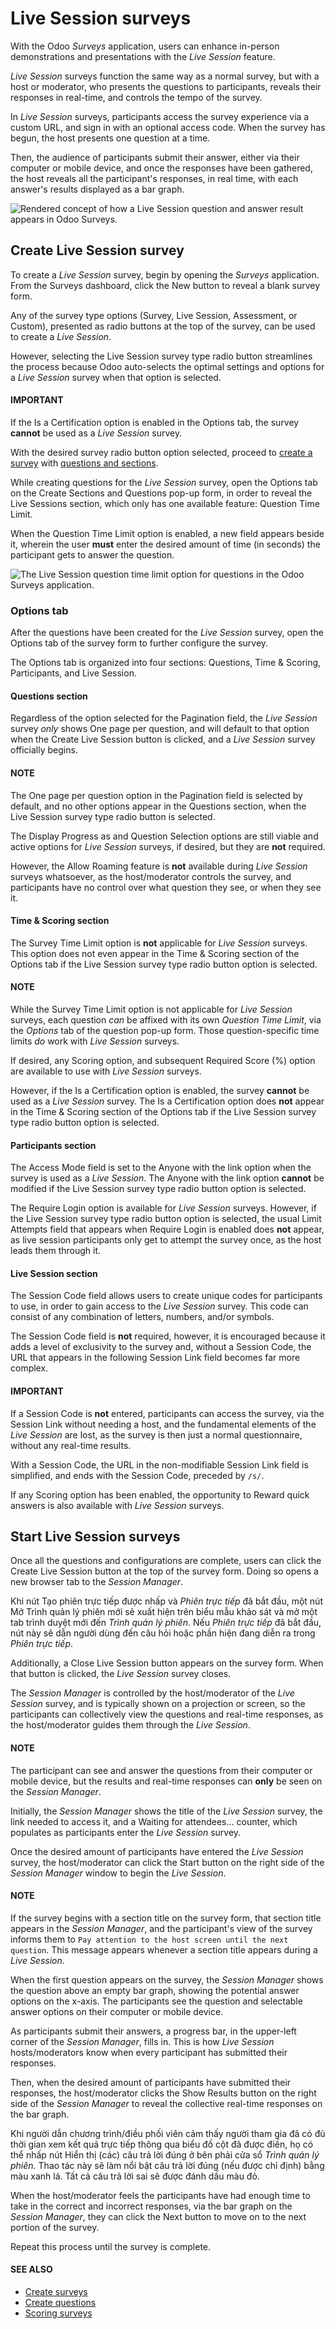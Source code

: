 # Live Session surveys

With the Odoo *Surveys* application, users can enhance in-person demonstrations and presentations
with the *Live Session* feature.

*Live Session* surveys function the same way as a normal survey, but with a host or moderator, who
presents the questions to participants, reveals their responses in real-time, and controls the tempo
of the survey.

In *Live Session* surveys, participants access the survey experience via a custom URL, and sign in
with an optional access code. When the survey has begun, the host presents one question at a time.

Then, the audience of participants submit their answer, either via their computer or mobile device,
and once the responses have been gathered, the host reveals all the participant's responses, in real
time, with each answer's results displayed as a bar graph.

![Rendered concept of how a Live Session question and answer result appears in Odoo Surveys.](applications/marketing/surveys/live_session/live-session-concept-sample.png)

## Create Live Session survey

To create a *Live Session* survey, begin by opening the *Surveys* application. From the
Surveys dashboard, click the New button to reveal a blank survey form.

Any of the survey type options (Survey, Live Session,
Assessment, or Custom), presented as radio buttons at the top of the survey,
can be used to create a *Live Session*.

However, selecting the Live Session survey type radio button streamlines the process
because Odoo auto-selects the optimal settings and options for a *Live Session* survey when that
option is selected.

#### IMPORTANT
If the Is a Certification option is enabled in the Options tab, the
survey **cannot** be used as a *Live Session* survey.

With the desired survey radio button option selected, proceed to [create a survey](create.md) with [questions and sections](questions.md).

While creating questions for the *Live Session* survey, open the Options tab on the
Create Sections and Questions pop-up form, in order to reveal the Live
Sessions section, which only has one available feature: Question Time Limit.

When the Question Time Limit option is enabled, a new field appears beside it, wherein
the user **must** enter the desired amount of time (in seconds) the participant gets to answer the
question.

![The Live Session question time limit option for questions in the Odoo Surveys application.](applications/marketing/surveys/live_session/question-time-limit-option.png)

### Options tab

After the questions have been created for the *Live Session* survey, open the Options
tab of the survey form to further configure the survey.

The Options tab is organized into four sections: Questions, Time
& Scoring, Participants, and Live Session.

#### Questions section

Regardless of the option selected for the Pagination field, the *Live Session* survey
*only* shows One page per question, and will default to that option when the
Create Live Session button is clicked, and a *Live Session* survey officially begins.

#### NOTE
The One page per question option in the Pagination field is selected by
default, and no other options appear in the Questions section, when the
Live Session survey type radio button is selected.

The Display Progress as and Question Selection options are still viable and
active options for *Live Session* surveys, if desired, but they are **not** required.

However, the Allow Roaming feature is **not** available during *Live Session* surveys
whatsoever, as the host/moderator controls the survey, and participants have no control over what
question they see, or when they see it.

#### Time & Scoring section

The Survey Time Limit option is **not** applicable for *Live Session* surveys. This
option does not even appear in the Time & Scoring section of the Options tab
if the Live Session survey type radio button option is selected.

#### NOTE
While the Survey Time Limit option is not applicable for *Live Session* surveys, each
question *can* be affixed with its own *Question Time Limit*, via the *Options* tab of the
question pop-up form. Those question-specific time limits *do* work with *Live Session* surveys.

If desired, any Scoring option, and subsequent Required Score (%) option are
available to use with *Live Session* surveys.

However, if the Is a Certification option is enabled, the survey **cannot** be used as a
*Live Session* survey. The Is a Certification option does **not** appear in the
Time & Scoring section of the Options tab if the Live Session
survey type radio button option is selected.

#### Participants section

The Access Mode field is set to the Anyone with the link option when the
survey is used as a *Live Session*. The Anyone with the link option **cannot** be
modified if the Live Session survey type radio button option is selected.

The Require Login option is available for *Live Session* surveys. However, if the
Live Session survey type radio button option is selected, the usual Limit
Attempts field that appears when Require Login is enabled does **not** appear, as live
session participants only get to attempt the survey once, as the host leads them through it.

#### Live Session section

The Session Code field allows users to create unique codes for participants to use, in
order to gain access to the *Live Session* survey. This code can consist of any combination of
letters, numbers, and/or symbols.

The Session Code field is **not** required, however, it is encouraged because it adds a
level of exclusivity to the survey and, without a Session Code, the URL that appears in
the following Session Link field becomes far more complex.

#### IMPORTANT
If a Session Code is **not** entered, participants can access the survey, via the
Session Link without needing a host, and the fundamental elements of the *Live
Session* are lost, as the survey is then just a normal questionnaire, without any real-time
results.

With a Session Code, the URL in the non-modifiable Session Link field is
simplified, and ends with the Session Code, preceded by `/s/`.

If any Scoring option has been enabled, the opportunity to Reward quick
answers is also available with *Live Session* surveys.

## Start Live Session surveys

Once all the questions and configurations are complete, users can click the Create Live
Session button at the top of the survey form. Doing so opens a new browser tab to the *Session
Manager*.

Khi nút Tạo phiên trực tiếp được nhấp và *Phiên trực tiếp* đã bắt đầu, một nút Mở Trình quản lý phiên mới sẽ xuất hiện trên biểu mẫu khảo sát và mở một tab trình duyệt mới đến *Trình quản lý phiên*. Nếu *Phiên trực tiếp* đã bắt đầu, nút này sẽ dẫn người dùng đến câu hỏi hoặc phần hiện đang diễn ra trong *Phiên trực tiếp*.

Additionally, a Close Live Session button appears on the survey form. When that button
is clicked, the *Live Session* survey closes.

The *Session Manager* is controlled by the host/moderator of the *Live Session* survey, and is
typically shown on a projection or screen, so the participants can collectively view the questions
and real-time responses, as the host/moderator guides them through the *Live Session*.

#### NOTE
The participant can see and answer the questions from their computer or mobile device, but the
results and real-time responses can **only** be seen on the *Session Manager*.

Initially, the *Session Manager* shows the title of the *Live Session* survey, the link needed to
access it, and a Waiting for attendees... counter, which populates as participants enter
the *Live Session* survey.

Once the desired amount of participants have entered the *Live Session* survey, the host/moderator
can click the Start button on the right side of the *Session Manager* window to begin
the *Live Session*.

#### NOTE
If the survey begins with a section title on the survey form, that section title appears in the
*Session Manager*, and the participant's view of the survey informs them to `Pay attention to the
host screen until the next question`. This message appears whenever a section title appears
during a *Live Session*.

When the first question appears on the survey, the *Session Manager* shows the question above an
empty bar graph, showing the potential answer options on the x-axis. The participants see the
question and selectable answer options on their computer or mobile device.

As participants submit their answers, a progress bar, in the upper-left corner of the *Session
Manager*, fills in. This is how *Live Session* hosts/moderators know when every participant has
submitted their responses.

Then, when the desired amount of participants have submitted their responses, the host/moderator
clicks the Show Results button on the right side of the *Session Manager* to reveal the
collective real-time responses on the bar graph.

Khi người dẫn chương trình/điều phối viên cảm thấy người tham gia đã có đủ thời gian xem kết quả trực tiếp thông qua biểu đồ cột đã được điền, họ có thể nhấp nút Hiển thị (các) câu trả lời đúng ở bên phải cửa sổ *Trình quản lý phiên*. Thao tác này sẽ làm nổi bật câu trả lời đúng (nếu được chỉ định) bằng màu xanh lá. Tất cả câu trả lời sai sẽ được đánh dấu màu đỏ.

When the host/moderator feels the participants have had enough time to take in the correct and
incorrect responses, via the bar graph on the *Session Manager*, they can click the
Next button to move on to the next portion of the survey.

Repeat this process until the survey is complete.

#### SEE ALSO
- [Create surveys](create.md)
- [Create questions](questions.md)
- [Scoring surveys](scoring.md)
